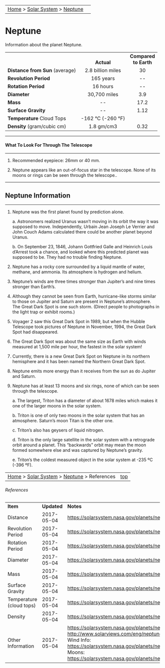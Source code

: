 |    |    |
|:---|---:|
|[Home](/notes/#object-notes) > [Solar System](/notes/#solar-system) > [Neptune](#neptune) |  |

# Neptune

Information about the planet Neptune.

|  |  |  |
|---|:--:|:--:|
|  |<br/>**Actual**|**Compared<br/>to Earth**|
|**Distance from Sun** (average)| 2.8 billion miles | 30 |
|**Revolution Period**| 165 years | -- |
|**Rotation Period**| 16 hours | -- |
|**Diameter**| 30,700 miles | 3.9 |
|**Mass**| -- | 17.2 |
|**Surface Gravity**| -- | 1.12 |
|**Temperature** Cloud Tops| -162 &deg;C (-260 &deg;F)|  |
|**Density** (gram/cubic cm)|1.8 gm/cm3|0.32|

---
#### What To Look For Through The Telescope
---

1.	Recommended eyepiece: 26mm or 40 mm.

2.	Neptune appears like an out-of-focus star in the telescope.  None of its moons or rings can be seen through the telescope..

---
## Neptune Information
---

1.	Neptune was the first planet found by prediction alone.

    a.	Astronomers realized Uranus wasn’t moving in its orbit the way it was supposed to move.  Independently, Urbain Jean Joseph Le Verrier and John Couch Adams calculated there could be another planet beyond Uranus.

    b.	On September 23, 1846, Johann Gottfried Galle and Heinrich Louis d’Arrest took a chance, and looked where this predicted planet was supposed to be.  They had no trouble finding Neptune.
 
2.	Neptune has a rocky core surrounded by a liquid mantle of water, methane, and ammonia.  Its atmosphere is hydrogen and helium.

3.	Neptune’s winds are three times stronger than Jupiter’s and nine times stronger than Earth’s.

4.	Although they cannot be seen from Earth, hurricane-like storms similar to those on Jupiter and Saturn are present in Neptune’s atmosphere.  The Great Dark Spot is one such storm.  (Direct people to photographs in the light trap or exhibit rooms.)

5.	Voyager 2 saw this Great Dark Spot in 1989, but when the Hubble Telescope took pictures of Neptune in November, 1994, the Great Dark Spot had disappeared.  

6.	The Great Dark Spot was about the same size as Earth with winds measured at 1,500 mile per hour, the fastest in the solar system!

7.	Currently, there is a new Great Dark Spot on Neptune in its northern hemisphere and it has been named the Northern Great Dark Spot.

8.	Neptune emits more energy than it receives from the sun as do Jupiter and Saturn.

9.	Neptune has at least 13 moons and six rings, none of which can be seen through the telescope.

    a.	The largest, Triton has a diameter of about 1678 miles which makes it one of the larger moons in the solar system.

    b.	Triton is one of only two moons in the solar system that has an atmosphere.  Saturn’s moon Titan is the other one.

    c.	Triton’s also has  geysers of liquid nitrogen.

    d.	Triton is the only large satellite in the solar system with a retrograde orbit around a planet.  This “backwards” orbit may mean the moon formed somewhere else and was captured by Neptune’s gravity.
 
    e.	Triton’s the coldest measured object in the solar system at -235 ºC (-396 ºF).

|    |    |
|:---|---:|
|[Home](/notes/#object-notes) > [Solar System](/notes/#solar-system) > [Neptune](#neptune) > References|[top](#neptune)|

###### References

|   |   |   |
|---|---|---|
|**Item**|**Updated**|**Notes**|
|Distance|2017-05-04|<https://solarsystem.nasa.gov/planets/neptune/facts>|
|Revolution Period|2017-05-04|<https://solarsystem.nasa.gov/planets/neptune/facts>|
|Rotation Period|2017-05-04|<https://solarsystem.nasa.gov/planets/neptune/facts>|
|Diameter|2017-05-04|<https://solarsystem.nasa.gov/planets/neptune/facts>|
|Mass|2017-05-04|<https://solarsystem.nasa.gov/planets/neptune/facts>|
|Surface Gravity|2017-05-04|<https://solarsystem.nasa.gov/planets/neptune/facts>|
|Temperature (cloud tops)|2017-05-04|<https://solarsystem.nasa.gov/planets/neptune/facts>|
|Density|2017-05-04|<https://solarsystem.nasa.gov/planets/neptune/facts>|
|Other Information|2017-05-04|<https://solarsystem.nasa.gov/planets/neptune/facts><br/><http://www.solarviews.com/eng/neptune.htm><br/>Wind Info: <https://solarsystem.nasa.gov/planets/neptune/basic></br>Moons: <https://solarsystem.nasa.gov/planets/neptune/moons>|
